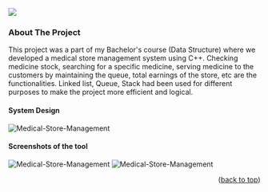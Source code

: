<a name="readme-top"></a>
<p float="left">
  <img src="https://img.shields.io/badge/C%2B%2B-00599C?style=for-the-badge&logo=c%2B%2B&logoColor=white">
</p>

<!-- ABOUT THE PROJECT -->
### About The Project
This project was a part of my Bachelor's course (Data Structure) where we developed a medical store management system using C++. Checking medicine stock, searching for a specific medicine, serving medicine to the customers by maintaining the queue, total earnings of the store, etc are the functionalities. Linked list, Queue, Stack had been used for different purposes to make the project more efficient and logical.

#### System Design
![Medical-Store-Management](https://github.com/grpranto/Medical-Store-Management/blob/master/images/system%20design.png)

#### Screenshots of the tool
![Medical-Store-Management](https://github.com/grpranto/Medical-Store-Management/blob/master/images/Medical-Store-Project-output1.png)
![Medical-Store-Management](https://github.com/grpranto/Medical-Store-Management/blob/master/images/Medical-Store-Project-output2.png)

<p align="right">(<a href="#readme-top">back to top</a>)</p>
<!--https://github.com/alexandresanlim/Badges4-README.md-Profile-->
